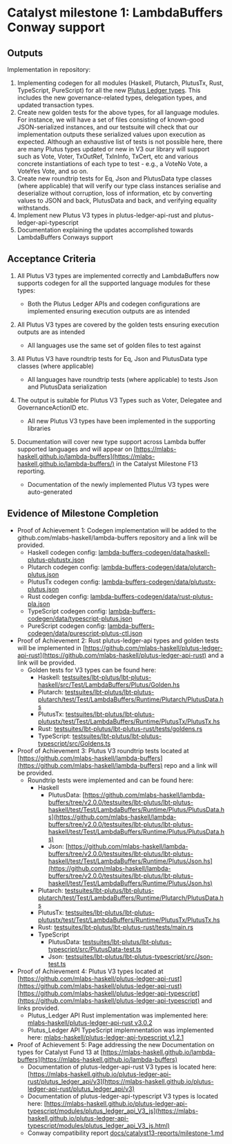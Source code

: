 # Catalyst milestone 1: LambdaBuffers Conway support

## Outputs

Implementation in repository:

1. Implementing codegen for all modules (Haskell, Plutarch, PlutusTx, Rust, TypeScript, PureScript) for
   all the new [Plutus Ledger types](https://github.com/IntersectMBO/plutus/tree/master/plutus-ledger-api/src/PlutusLedgerApi/V3).
   This includes the new governance-related types, delegation types, and updated transaction types.
2. Create new golden tests for the above types, for all language modules. For instance, we will have a
   set of files consisting of known-good JSON-serialized instances, and our testsuite will check that
   our implementation outputs these serialized values upon execution as expected. Although an exhaustive
   list of tests is not possible here, there are many Plutus types updated or new in V3 our library will
   support such as Vote, Voter, TxOutRef, TxInInfo, TxCert, etc and various concrete instantiations of
   each type to test - e.g., a VoteNo Vote, a VoteYes Vote, and so on.
3. Create new roundtrip tests for Eq, Json and PlutusData type classes (where applicable) that will
   verify our type class instances serialise and deserialize without corruption, loss of information,
   etc by converting values to JSON and back, PlutusData and back, and verifying equality withstands.
4. Implement new Plutus V3 types in plutus-ledger-api-rust and plutus-ledger-api-typescript
5. Documentation explaining the updates accomplished towards LambdaBuffers Conways support

## Acceptance Criteria

1. All Plutus V3 types are implemented correctly and LambdaBuffers now supports codegen for all the
   supported language modules for these types:

   - Both the Plutus Ledger APIs and codegen configurations are implemented
     ensuring execution outputs are as intended

2. All Plutus V3 types are covered by the golden tests ensuring execution outputs are as intended

   - All languages use the same set of golden files to test against

3. All Plutus V3 have roundtrip tests for Eq, Json and PlutusData type classes (where applicable)

   - All languages have roundtrip tests (where applicable) to tests Json and PlutusData serialization

4. The output is suitable for Plutus V3 Types such as Voter, Delegatee and GovernanceActionID etc.

   - All new Plutus V3 types have been implemented in the supporting libraries

5. Documentation will cover new type support across Lambda buffer supported languages and will
   appear on [https://mlabs-haskell.github.io/lambda-buffers](https://mlabs-haskell.github.io/lambda-buffers/) in the Catalyst Milestone F13 reporting.

   - Documentation of the newly implemented Plutus V3 types were auto-generated

## Evidence of Milestone Completion

- Proof of Achievement 1: Codegen implementation will be added to the github.com/mlabs-haskell/lambda-buffers repository and a link will be provided.
  - Haskell codegen config: [lambda-buffers-codegen/data/haskell-plutus-plutustx.json](https://github.com/mlabs-haskell/lambda-buffers/tree/v2.0.0/lambda-buffers-codegen/data/haskell-plutus-plutustx.json)
  - Plutarch codegen config: [lambda-buffers-codegen/data/plutarch-plutus.json](https://github.com/mlabs-haskell/lambda-buffers/tree/v2.0.0/lambda-buffers-codegen/data/plutarch-plutus.json)
  - PlutusTx codegen config: [lambda-buffers-codegen/data/plutustx-plutus.json](https://github.com/mlabs-haskell/lambda-buffers/tree/v2.0.0/lambda-buffers-codegen/data/plutustx-plutus.json)
  - Rust codegen config: [lambda-buffers-codegen/data/rust-plutus-pla.json](https://github.com/mlabs-haskell/lambda-buffers/tree/v2.0.0/lambda-buffers-codegen/data/rust-plutus-pla.json)
  - TypeScript codegen config: [lambda-buffers-codegen/data/typescript-plutus.json](https://github.com/mlabs-haskell/lambda-buffers/tree/v2.0.0/lambda-buffers-codegen/data/typescript-plutus.json)
  - PureScript codegen config: [lambda-buffers-codegen/data/purescript-plutus-ctl.json](https://github.com/mlabs-haskell/lambda-buffers/tree/v2.0.0/lambda-buffers-codegen/data/purescript-plutus-ctl.json)
- Proof of Achievement 2: Rust plutus-ledger-api types and golden tests will be implemented in
  [https://github.com/mlabs-haskell/plutus-ledger-api-rust](https://github.com/mlabs-haskell/plutus-ledger-api-rust) and a link will be provided.
  - Golden tests for V3 types can be found here:
    - Haskell: [testsuites/lbt-plutus/lbt-plutus-haskell/src/Test/LambdaBuffers/Plutus/Golden.hs](https://github.com/mlabs-haskell/lambda-buffers/tree/v2.0.0/testsuites/lbt-plutus/lbt-plutus-haskell/src/Test/LambdaBuffers/Plutus/Golden.hs)
    - Plutarch: [testsuites/lbt-plutus/lbt-plutus-plutarch/test/Test/LambdaBuffers/Runtime/Plutarch/PlutusData.hs](https://github.com/mlabs-haskell/lambda-buffers/tree/v2.0.0/testsuites/lbt-plutus/lbt-plutus-plutarch/test/Test/LambdaBuffers/Runtime/Plutarch/PlutusData.hs)
    - PlutusTx: [testsuites/lbt-plutus/lbt-plutus-plutustx/test/Test/LambdaBuffers/Runtime/PlutusTx/PlutusTx.hs](https://github.com/mlabs-haskell/lambda-buffers/tree/v2.0.0/testsuites/lbt-plutus/lbt-plutus-plutustx/test/Test/LambdaBuffers/Runtime/PlutusTx/PlutusTx.hs)
    - Rust: [testsuites/lbt-plutus/lbt-plutus-rust/tests/goldens.rs](https://github.com/mlabs-haskell/lambda-buffers/tree/v2.0.0/testsuites/lbt-plutus/lbt-plutus-rust/tests/goldens.rs)
    - TypeScript: [testsuites/lbt-plutus/lbt-plutus-typescript/src/Goldens.ts](https://github.com/mlabs-haskell/lambda-buffers/tree/v2.0.0/testsuites/lbt-plutus/lbt-plutus-typescript/src/Goldens.ts)
- Proof of Achievement 3: Plutus V3 roundtrip tests located at [https://github.com/mlabs-haskell/lambda-buffers](https://github.com/mlabs-haskell/lambda-buffers) repo and a link will be provided.
  - Roundtrip tests were implemented and can be found here:
    - Haskell
      - PlutusData: [https://github.com/mlabs-haskell/lambda-buffers/tree/v2.0.0/testsuites/lbt-plutus/lbt-plutus-haskell/test/Test/LambdaBuffers/Runtime/Plutus/PlutusData.hs](https://github.com/mlabs-haskell/lambda-buffers/tree/v2.0.0/testsuites/lbt-plutus/lbt-plutus-haskell/test/Test/LambdaBuffers/Runtime/Plutus/PlutusData.hs)
      - Json: [https://github.com/mlabs-haskell/lambda-buffers/tree/v2.0.0/testsuites/lbt-plutus/lbt-plutus-haskell/test/Test/LambdaBuffers/Runtime/Plutus/Json.hs](https://github.com/mlabs-haskell/lambda-buffers/tree/v2.0.0/testsuites/lbt-plutus/lbt-plutus-haskell/test/Test/LambdaBuffers/Runtime/Plutus/Json.hs)
    - Plutarch: [testsuites/lbt-plutus/lbt-plutus-plutarch/test/Test/LambdaBuffers/Runtime/Plutarch/PlutusData.hs](https://github.com/mlabs-haskell/lambda-buffers/tree/v2.0.0/testsuites/lbt-plutus/lbt-plutus-plutarch/test/Test/LambdaBuffers/Runtime/Plutarch/PlutusData.hs)
    - PlutusTx: [testsuites/lbt-plutus/lbt-plutus-plutustx/test/Test/LambdaBuffers/Runtime/PlutusTx/PlutusTx.hs](https://github.com/mlabs-haskell/lambda-buffers/tree/v2.0.0/testsuites/lbt-plutus/lbt-plutus-plutustx/test/Test/LambdaBuffers/Runtime/PlutusTx/PlutusTx.hs)
    - Rust: [testsuites/lbt-plutus/lbt-plutus-rust/tests/main.rs](https://github.com/mlabs-haskell/lambda-buffers/tree/v2.0.0/testsuites/lbt-plutus/lbt-plutus-rust/tests/main.rs)
    - TypeScript
      - PlutusData: [testsuites/lbt-plutus/lbt-plutus-typescript/src/PlutusData-test.ts](https://github.com/mlabs-haskell/lambda-buffers/tree/v2.0.0/testsuites/lbt-plutus/lbt-plutus-typescript/src/PlutusData-test.ts)
      - Json: [testsuites/lbt-plutus/lbt-plutus-typescript/src/Json-test.ts](https://github.com/mlabs-haskell/lambda-buffers/tree/v2.0.0/testsuites/lbt-plutus/lbt-plutus-typescript/src/Json-test.ts)
- Proof of Achievement 4: Plutus V3 types located at [https://github.com/mlabs-haskell/plutus-ledger-api-rust](https://github.com/mlabs-haskell/plutus-ledger-api-rust)
  [https://github.com/mlabs-haskell/plutus-ledger-api-typescript](https://github.com/mlabs-haskell/plutus-ledger-api-typescript) and links provided.
  - Plutus_Ledger API Rust implementation was implemented here: [mlabs-haskell/plutus-ledger-api-rust v3.0.2](https://github.com/mlabs-haskell/plutus-ledger-api-rust/tree/v3.0.2/plutus-ledger-api/src/v3)
  - Plutus_Ledger API TypeScript implemnentation was implemented here: [mlabs-haskell/plutus-ledger-api-typescript v1.2.1](https://github.com/mlabs-haskell/plutus-ledger-api-typescript/tree/v1.2.1/src/Lib/V3)
- Proof of Achievement 5: Page addressing the new Documentation on types for Catalyst Fund 13 at [https://mlabs-haskell.github.io/lambda-buffers](https://mlabs-haskell.github.io/lambda-buffers)
  - Documentation of plutus-ledger-api-rust V3 types is located here: [https://mlabs-haskell.github.io/plutus-ledger-api-rust/plutus_ledger_api/v3](https://mlabs-haskell.github.io/plutus-ledger-api-rust/plutus_ledger_api/v3)
  - Documentation of plutus-ledger-api-typescript V3 types is located here: [https://mlabs-haskell.github.io/plutus-ledger-api-typescript/modules/plutus_ledger_api_V3_js](https://mlabs-haskell.github.io/plutus-ledger-api-typescript/modules/plutus_ledger_api_V3_js.html)
  - Conway compatibility report [docs/catalyst13-reports/milestone-1.md](https://github.com/mlabs-haskell/lambda-buffers/tree/v2.0.0/docs/catalyst13-reports/milestone-1.md)
